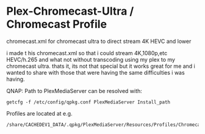 # Plex-Chromecast-Ultra / Chromecast  Profile
chromecast.xml for chromecast ultra to direct stream 4K HEVC and lower


i made t his chromecast.xml so that i could stream 4K,1080p,etc  HEVC/h.265 and what not without transcoding using my plex to my chromecast ultra.  thats it, its not that special but it works great for me and i wanted to share with those that were having the same difficulties i was having.

QNAP:
Path to PlexMediaServer can be resolved with:
```
getcfg -f /etc/config/qpkg.conf PlexMediaServer Install_path
```
Profiles are located at e.g. 
```
/share/CACHEDEV1_DATA/.qpkg/PlexMediaServer/Resources/Profiles/Chromecast.xml
```
